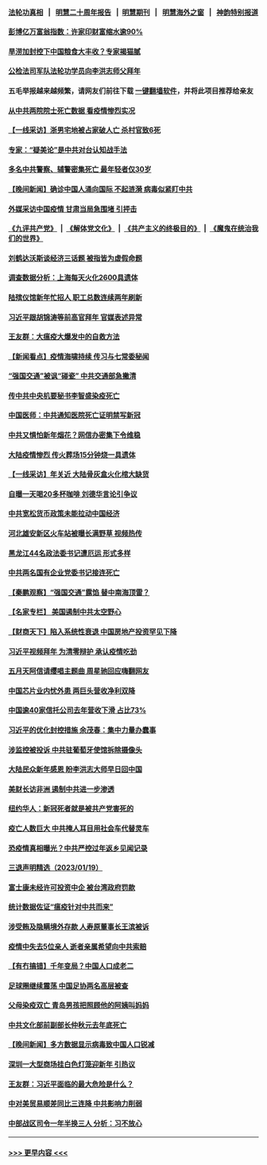 #### [法轮功真相](https://github.com/gfw-breaker/truth/blob/master/README.md?t=0) &nbsp;&nbsp;|&nbsp;&nbsp; [明慧二十周年报告](https://github.com/gfw-breaker/mh-reports/blob/master/README.md?t=0) &nbsp;&nbsp;|&nbsp;&nbsp;[明慧期刊](https://github.com/gfw-breaker/mh-qikan) &nbsp;&nbsp;|&nbsp;&nbsp; [明慧海外之窗](https://github.com/gfw-breaker/mh-news/blob/master/README.md?t=0) &nbsp;&nbsp;|&nbsp;&nbsp; [神韵特别报道](https://github.com/gfw-breaker/mh-news/blob/master/shenyun.md?t=0)
#### [彭博亿万富翁指数：许家印财富缩水逾90%](../pages/nsc413/n13911984.md?t=01210043) 
#### [旱涝加封控下中国粮食大丰收？专家揭猫腻](../pages/nsc413/n13911918.md?t=01210043) 
#### [公检法司军队法轮功学员向李洪志师父拜年](../pages/nsc413/n13911778.md?t=01210043) 
#### 五毛举报越来越频繁，请网友们前往下载 [一键翻墙软件](https://github.com/gfw-breaker/ssr-accounts)，并将此项目推荐给亲友
#### [从中共两院院士死亡数据 看疫情惨烈实况](../pages/nsc413/n13910619.md?t=01210043) 
#### [【一线采访】浙男宅地被占家破人亡 杀村官致6死](../pages/nsc413/n13911782.md?t=01210043) 
#### [专家：“疑美论”是中共对台认知战手法](../pages/nsc413/n13910776.md?t=01210043) 
#### [多名中共警察、辅警密集死亡 最年轻者仅30岁](../pages/nsc413/n13911376.md?t=01210043) 
#### [【晚间新闻】确诊中国人涌向国际 不起涟漪 病毒似紧盯中共](../pages/nsc413/n13911808.md?t=01210043) 
#### [外媒采访中国疫情 甘肃当局急围堵 引抨击](../pages/nsc413/n13911634.md?t=01210043) 
#### [《九评共产党》](https://github.com/begood0513/9ping.md/blob/master/README.md) &nbsp;|&nbsp; [《解体党文化》](../../../../jtdwh.md/blob/master/README.md)  &nbsp;|&nbsp; [《共产主义的终极目的》](../../../../gczydzjmd.md/blob/master/README.md) &nbsp;|&nbsp; [《魔鬼在统治我们的世界》](../../../../mgztzwmdsj.md/blob/master/README.md) 
#### [刘鹤达沃斯谈经济三话题 被指皆为虚假命题](../pages/nsc413/n13911685.md?t=01210043) 
#### [调查数据分析：上海每天火化2600具遗体](../pages/nsc413/n13911520.md?t=01210043) 
#### [陆殡仪馆新年忙招人 职工总数连续两年刷新](../pages/nsc413/n13911599.md?t=01210043) 
#### [习近平跟胡锦涛等前高官拜年 官媒表述异常](../pages/nsc413/n13911407.md?t=01210043) 
#### [王友群：大瘟疫大爆发中的自救方法](../pages/nsc413/n13911414.md?t=01210043) 
#### [【新闻看点】疫情海啸持续 传习与七常委秘闻](../pages/nsc413/n13911302.md?t=01210043) 
#### [“强国交通”被讽“碰瓷” 中共交通部急撇清](../pages/nsc413/n13911375.md?t=01210043) 
#### [传中共中央机要秘书李智盛染疫死亡](../pages/nsc413/n13911419.md?t=01210043) 
#### [中国医师：中共通知医院死亡证明禁写新冠](../pages/nsc413/n13911279.md?t=01210043) 
#### [中共又惧怕新年烟花？网信办密集下令维稳](../pages/nsc413/n13911374.md?t=01210043) 
#### [大陆疫情惨烈 传火葬场15分钟烧一具遗体](../pages/nsc413/n13911252.md?t=01210043) 
#### [【一线采访】年关近 大陆骨灰盒火化棺大缺货](../pages/nsc413/n13911389.md?t=01210043) 
#### [自曝一天喝20多杯咖啡 刘德华言论引争议](../pages/nsc413/n13911319.md?t=01210043) 
#### [中共宽松货币政策未能拉动中国经济](../pages/nsc413/n13911357.md?t=01210043) 
#### [河北雄安新区火车站被曝长满野草 视频热传](../pages/nsc413/n13911365.md?t=01210043) 
#### [黑龙江44名政法委书记遭厄运 形式多样](../pages/nsc413/n13909467.md?t=01210043) 
#### [中共两名国有企业党委书记接连死亡](../pages/nsc413/n13911328.md?t=01210043) 
#### [【秦鹏观察】“强国交通”露馅 替中南海顶雷？](../pages/nsc413/n13911339.md?t=01210043) 
#### [【名家专栏】 美国遏制中共太空野心](../pages/nsc413/n13911051.md?t=01210043) 
#### [【财商天下】陷入系统性衰退 中国房地产投资罕见下降](../pages/nsc413/n13911317.md?t=01210043) 
#### [习近平视频拜年 为清零辩护 承认疫情吃劲](../pages/nsc413/n13911118.md?t=01210043) 
#### [五月天阿信请缨唱主题曲 周星驰回应嗨翻网友](../pages/nsc413/n13911274.md?t=01210043) 
#### [中国芯片业内忧外患 两巨头营收净利双降](../pages/nsc413/n13911236.md?t=01210043) 
#### [中国逾40家信托公司去年营收下滑 占比73%](../pages/nsc413/n13911263.md?t=01210043) 
#### [习近平的优化封控措施 余茂春：集中力量办蠢事](../pages/nsc413/n13911188.md?t=01210043) 
#### [涉监控被投诉 中共驻葡萄牙使馆拆除摄像头](../pages/nsc413/n13911198.md?t=01210043) 
#### [大陆民众新年感恩 盼李洪志大师早日回中国](../pages/nsc413/n13910988.md?t=01210043) 
#### [美财长访非洲 遏制中共进一步渗透](../pages/nsc413/n13911106.md?t=01210043) 
#### [纽约华人：新冠死者就是被共产党害死的](../pages/nsc413/n13911178.md?t=01210043) 
#### [疫亡人数巨大 中共掩人耳目用社会车代替灵车](../pages/nsc413/n13910712.md?t=01210043) 
#### [恐疫情真相曝光？中共严控过年返乡见闻记录](../pages/nsc413/n13911147.md?t=01210043) 
#### [三退声明精选（2023/01/19）](../pages/nsc413/n13911157.md?t=01210043) 
#### [富士康未经许可投资中企 被台湾政府罚款](../pages/nsc413/n13911134.md?t=01210043) 
#### [统计数据佐证“瘟疫针对中共而来”](../pages/nsc413/n13911081.md?t=01210043) 
#### [涉受贿及隐瞒境外存款 人寿原董事长王滨被诉](../pages/nsc413/n13911017.md?t=01210043) 
#### [疫情中失去5位亲人 逝者亲属希望向中共索赔](../pages/nsc413/n13911002.md?t=01210043) 
#### [【有冇搞错】千年变局？中国人口成老二](../pages/nsc413/n13910785.md?t=01210043) 
#### [足球圈继续震荡 中国足协两名高层被查](../pages/nsc413/n13910974.md?t=01210043) 
#### [父母染疫双亡 青岛男孩把照顾他的阿姨叫妈妈](../pages/nsc413/n13910956.md?t=01210043) 
#### [中共文化部前副部长仲秋元去年底死亡](../pages/nsc413/n13909915.md?t=01210043) 
#### [【晚间新闻】多方数据显示病毒致中国人口锐减](../pages/nsc413/n13910918.md?t=01210043) 
#### [深圳一大型商场挂白色灯笼迎新年 引热议](../pages/nsc413/n13910782.md?t=01210043) 
#### [王友群：习近平面临的最大危险是什么？](../pages/nsc413/n13909541.md?t=01210043) 
#### [中对美贸易顺差同比三连降 中共影响力削弱](../pages/nsc413/n13910720.md?t=01210043) 
#### [中部战区司令一年半换三人 分析：习不放心](../pages/nsc413/n13910606.md?t=01210043) 

----
#### [ >>> 更早内容 <<< ](../indexes/nsc413-earlier.md)
